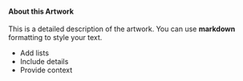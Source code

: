 #### About this Artwork

This is a detailed description of the artwork. You can use **markdown** formatting to style your text.

- Add lists
- Include details
- Provide context